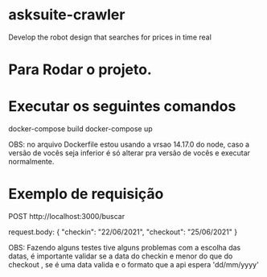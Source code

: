 # asksuite-crawler
Develop the robot design that searches for prices in time real


# Para Rodar o projeto.

# Executar os seguintes comandos

  docker-compose build 
  docker-compose up
  
  OBS: no arquivo Dockerfile estou usando a vrsao 14.17.0 do node, caso a versão de vocês seja inferior 
  é só alterar pra versão de vocês e executar normalmente.
  
  
  # Exemplo de requisição
  
  POST http://localhost:3000/buscar

request.body:
{
    "checkin": "22/06/2021",
    "checkout": "25/06/2021"
}

OBS: Fazendo alguns testes tive alguns problemas com a escolha das datas, é importante validar se a data do checkin e menor do que
do checkout , se é uma data valida e o formato que a api espera 'dd/mm/yyyy'
